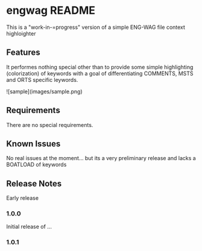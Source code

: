 # engwag README

This is a "work-in-=progress" version of a simple ENG-WAG file context highloighter

## Features

It performes nothing special other than to provide some simple highlighting (colorization) of keywords with a goal of differentiating COMMENTS, MSTS and ORTS specific leywords. 

\!\[sample\]\(images/sample.png\)


## Requirements

There are no special requirements.


## Known Issues

No real issues at the moment... but its a very preliminary release and lacks a BOATLOAD of keywords

## Release Notes

Early release

### 1.0.0

Initial release of ...

### 1.0.1


